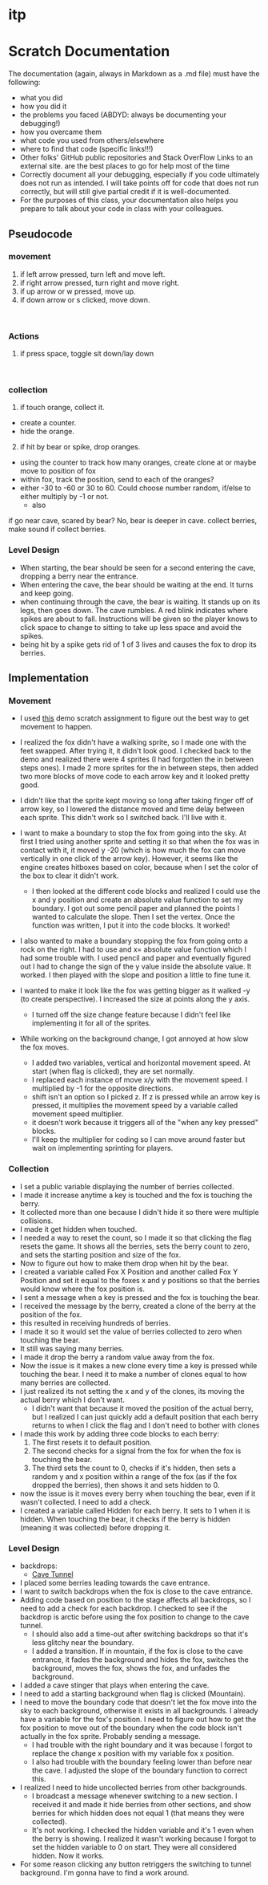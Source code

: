# itp
# Scratch Documentation

The documentation (again, always in Markdown as a .md file) must have the following:
- what you did
- how you did it
- the problems you faced (ABDYD: always be documenting your debugging!)
- how you overcame them
- what code you used from others/elsewhere
- where to find that code (specific links!!!)
- Other folks' GitHub public repositories and Stack OverFlow Links to an external site. are the best places to go for help most of the time
- Correctly document all your debugging, especially if you code ultimately does not run as intended. I will take points off for code that does not run correctly, but will still give partial credit if it is well-documented.
- For the purposes of this class, your documentation also helps you prepare to talk about your code in class with your colleagues.


## Pseudocode <br>
  ### movement
1. if left arrow pressed, turn left and move left.
2. if right arrow pressed, turn right and move right.
3. if up arrow or w pressed, move up.
4. if down arrow or s clicked, move down.
<br>

### Actions
1. if press space, toggle sit down/lay down

<br>

### collection
1. if touch orange, collect it.
  - create a counter.
  - hide the orange.
2. if hit by bear or spike, drop oranges.
  - using the counter to track how many oranges, create clone at or maybe move to position of fox
  - within fox, track the position, send to each of the oranges?
  - either -30 to -60 or 30 to 60. Could choose number random, if/else to either multiply by -1 or not.
    - also

if go near cave, scared by bear? No, bear is deeper in cave.
collect berries, make sound if collect berries.

### Level Design
- When starting, the bear should be seen for a second entering the cave, dropping a berry near the entrance.
- When entering the cave, the bear should be waiting at the end. It turns and keep going.
- when continuing through the cave, the bear is waiting. It stands up on its legs, then goes down. The cave rumbles. A red blink indicates where spikes are about to fall. Instructions will be given so the player knows to click space to change to sitting to take up less space and avoid the spikes.
- being hit by a spike gets rid of 1 of 3 lives and causes the fox to drop its berries.



## Implementation
### Movement
- I used [this](https://scratch.mit.edu/projects/959988092/editor) demo scratch assignment to figure out the best way to get movement to happen.
- I realized the fox didn't have a walking sprite, so I made one with the feet swapped. After trying it, it didn't look good. I checked back to the demo and realized there were 4 sprites (I had forgotten the in between steps ones). I made 2 more sprites for the in between steps, then added two more blocks of move code to each arrow key and it looked pretty good.

- I didn't like that the sprite kept moving so long after taking finger off of arrow key, so I lowered the distance moved and time delay between each sprite. This didn't work so I switched back. I'll live with it.

- I want to make a boundary to stop the fox from going into the sky. At first I tried using another sprite and setting it so that when the fox was in contact with it, it moved y -20 (which is how much the fox can move vertically in one click of the arrow key). However, it seems like the engine creates hitboxes based on color, because when I set the color of the box to clear it didn't work.
  - I then looked at the different code blocks and realized I could use the x and y position and create an absolute value function to set my boundary. I got out some pencil paper and planned the points I wanted to calculate the slope. Then I set the vertex. Once the function was written, I put it into the code blocks. It worked!
- I also wanted to make a boundary stopping the fox from going onto a rock on the right. I had to use and x= absolute value function which I had some trouble with. I used pencil and paper and eventually figured out I had to change the sign of the y value inside the absolute value. It worked. I then played with the slope and position a little to fine tune it.
- I wanted to make it look like the fox was getting bigger as it walked -y (to create perspective). I increased the size at points along the y axis.
  - I turned off the size change feature because I didn't feel like implementing it for all of the sprites.

- While working on the background change, I got annoyed at how slow the fox moves.
  - I added two variables, vertical and horizontal movement speed. At start (when flag is clicked), they are set normally.
  - I replaced each instance of move x/y with the movement speed. I multiplied by -1 for the opposite directions.
  - shift isn't an option so I picked z. If z is pressed while an arrow key is pressed, it multiplies the movement speed by a variable called movement speed multiplier.
  - it doesn't work because it triggers all of the "when any key pressed" blocks.
  - I'll keep the multiplier for coding so I can move around faster but wait on implementing sprinting for players.

### Collection
- I set a public variable displaying the number of berries collected.
- I made it increase anytime a key is touched and the fox is touching the berry.
- It collected more than one because I didn't hide it so there were multiple collisions.
- I made it get hidden when touched.
- I needed a way to reset the count, so I made it so that clicking the flag resets the game. It shows all the berries, sets the berry count to zero, and sets the starting position and size of the fox.
- Now to figure out how to make them drop when hit by the bear.
- I created a variable called Fox X Position and another called Fox Y Position and set it equal to the foxes x and y positions so that the berries would know where the fox position is.
- I sent a message when a key is pressed and the fox is touching the bear.
- I received the message by the berry, created a clone of the berry at the position of the fox.
- this resulted in receiving hundreds of berries.
- I made it so it would set the value of berries collected to zero when touching the bear.
- It still was saying many berries.
- I made it drop the berry a random value away from the fox.
- Now the issue is it makes a new clone every time a key is pressed while touching the bear. I need it to make a number of clones equal to how many berries are collected.
- I just realized its not setting the x and y of the clones, its moving the actual berry which I don't want.
  - I didn't want that because it moved the position of the actual berry, but I realized I can just quickly add a default position that each berry returns to when I click the flag and I don't need to bother with clones
- I made this work by adding three code blocks to each berry:
  1. The first resets it to default position.
  2. The second checks for a signal from the fox for when the fox is touching the bear.
  3. The third sets the count to 0, checks if it's hidden, then sets a random y and x position within a range of the fox (as if the fox dropped the berries), then shows it and sets hidden to 0.
- now the issue is it moves every berry when touching the bear, even if it wasn't collected. I need to add a check.
- I created a variable called Hidden for each berry. It sets to 1 when it is hidden. When touching the bear, it checks if the berry is hidden (meaning it was collected) before dropping it.


### Level Design
- backdrops:
  - [Cave Tunnel](https://www.istockphoto.com/vector/dark-terrible-cave-game-illustration-background-gm1158457256-316452413)
- I placed some berries leading towards the cave entrance.
- I want to switch backdrops when the fox is close to the cave entrance.
- Adding code based on position to the stage affects all backdrops, so I need to add a check for each backdrop. I checked to see if the backdrop is arctic before using the fox position to change to the cave tunnel.
  - I should also add a time-out after switching backdrops so that it's less glitchy near the boundary.
  - I added a transition. If in mountain, if the fox is close to the cave entrance, it fades the background and hides the fox, switches the background, moves the fox, shows the fox, and unfades the background.
- I added a cave stinger that plays when entering the cave.
- I need to add a starting background when flag is clicked (Mountain).
- I need to move the boundary code that doesn't let the fox move into the sky to each background, otherwise it exists in all backgrounds. I already have a variable for the fox's position. I need to figure out how to get the fox position to move out of the boundary when the code block isn't actually in the fox sprite. Probably sending a message.
  - I had trouble with the right boundary and it was because I forgot to replace the change x position with my variable fox x position.
  - I also had trouble with the boundary feeling lower than before near the cave. I adjusted the slope of the boundary function to correct this.
- I realized I need to hide uncollected berries from other backgrounds.
  - I broadcast a message whenever switching to a new section. I received it and made it hide berries from other sections, and show berries for which hidden does not equal 1 (that means they were collected).
  - It's not working. I checked the hidden variable and it's 1 even when the berry is showing. I realized it wasn't working because I forgot to set the hidden variable to 0 on start. They were all considered hidden. Now it works.
- For some reason clicking any button retriggers the switching to tunnel background. I'm gonna have to find a work around.

